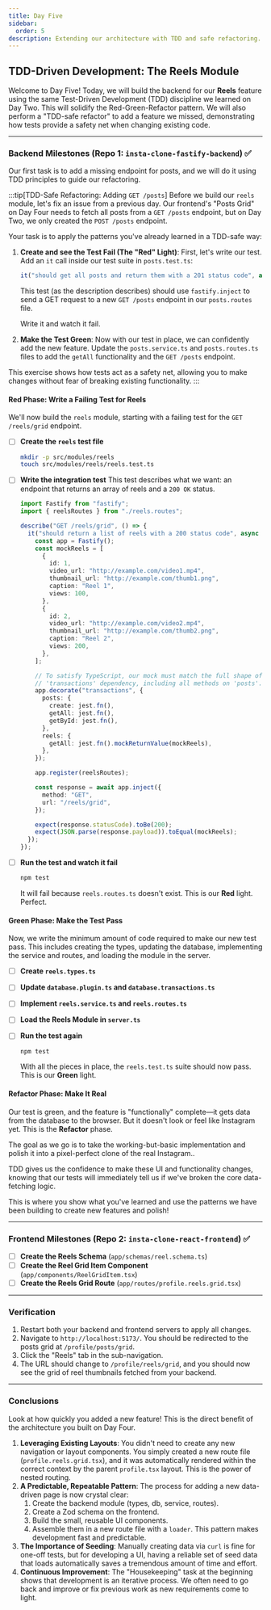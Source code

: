 ```yaml
---
title: Day Five
sidebar:
  order: 5
description: Extending our architecture with TDD and safe refactoring.
---
```


## TDD-Driven Development: The Reels Module

Welcome to Day Five! Today, we will build the backend for our **Reels** feature using the same Test-Driven Development (TDD) discipline we learned on Day Two. This will solidify the Red-Green-Refactor pattern. We will also perform a "TDD-safe refactor" to add a feature we missed, demonstrating how tests provide a safety net when changing existing code.

---

### Backend Milestones (Repo 1: `insta-clone-fastify-backend`) ✅

Our first task is to add a missing endpoint for posts, and we will do it using TDD principles to guide our refactoring.

:::tip[TDD-Safe Refactoring: Adding `GET /posts`]
Before we build our `reels` module, let's fix an issue from a previous day. Our frontend's "Posts Grid" on Day Four needs to fetch all posts from a `GET /posts` endpoint, but on Day Two, we only created the `POST /posts` endpoint.

Your task is to apply the patterns you've already learned in a TDD-safe way:

1.  **Create and see the Test Fail (The "Red" Light)**: First, let's write our test. Add an `it` call inside our test suite in `posts.test.ts`:

    ```typescript
    it("should get all posts and return them with a 201 status code", async () => {});
    ```

    This test (as the description describes) should use `fastify.inject` to send a GET request to a new `GET /posts` endpoint in our `posts.routes` file.

    Write it and watch it fail.

2.  **Make the Test Green**: Now with our test in place, we can confidently add the new feature. Update the `posts.service.ts` and `posts.routes.ts` files to add the `getAll` functionality and the `GET /posts` endpoint.

This exercise shows how tests act as a safety net, allowing you to make changes without fear of breaking existing functionality.
:::

#### Red Phase: Write a Failing Test for Reels

We'll now build the `reels` module, starting with a failing test for the `GET /reels/grid` endpoint.

- [ ] **Create the `reels` test file**

  ```bash
  mkdir -p src/modules/reels
  touch src/modules/reels/reels.test.ts
  ```

- [ ] **Write the integration test**
      This test describes what we want: an endpoint that returns an array of reels and a `200 OK` status.

  ```typescript title="src/modules/reels/reels.test.ts"
  import Fastify from "fastify";
  import { reelsRoutes } from "./reels.routes";

  describe("GET /reels/grid", () => {
    it("should return a list of reels with a 200 status code", async () => {
      const app = Fastify();
      const mockReels = [
        {
          id: 1,
          video_url: "http://example.com/video1.mp4",
          thumbnail_url: "http://example.com/thumb1.png",
          caption: "Reel 1",
          views: 100,
        },
        {
          id: 2,
          video_url: "http://example.com/video2.mp4",
          thumbnail_url: "http://example.com/thumb2.png",
          caption: "Reel 2",
          views: 200,
        },
      ];

      // To satisfy TypeScript, our mock must match the full shape of the
      // 'transactions' dependency, including all methods on 'posts'.
      app.decorate("transactions", {
        posts: {
          create: jest.fn(),
          getAll: jest.fn(),
          getById: jest.fn(),
        },
        reels: {
          getAll: jest.fn().mockReturnValue(mockReels),
        },
      });

      app.register(reelsRoutes);

      const response = await app.inject({
        method: "GET",
        url: "/reels/grid",
      });

      expect(response.statusCode).toBe(200);
      expect(JSON.parse(response.payload)).toEqual(mockReels);
    });
  });
  ```

- [ ] **Run the test and watch it fail**
  ```bash
  npm test
  ```
  It will fail because `reels.routes.ts` doesn't exist. This is our **Red** light. Perfect.

#### Green Phase: Make the Test Pass

Now, we write the minimum amount of code required to make our new test pass. This includes creating the types, updating the database, implementing the service and routes, and loading the module in the server.

- [ ] **Create `reels.types.ts`**
- [ ] **Update `database.plugin.ts` and `database.transactions.ts`**
- [ ] **Implement `reels.service.ts` and `reels.routes.ts`**
- [ ] **Load the Reels Module in `server.ts`**

- [ ] **Run the test again**
  ```bash
  npm test
  ```
  With all the pieces in place, the `reels.test.ts` suite should now pass. This is our **Green** light.

#### Refactor Phase: Make It Real

Our test is green, and the feature is "functionally" complete—it gets data from the database to the browser. But it doesn't look or feel like Instagram yet. This is the **Refactor** phase.

The goal as we go is to take the working-but-basic implementation and polish it into a pixel-perfect clone of the real Instagram..

TDD gives us the confidence to make these UI and functionality changes, knowing that our tests will immediately tell us if we've broken the core data-fetching logic.

This is where you show what you've learned and use the patterns we have been building to create new features and polish!

---

### Frontend Milestones (Repo 2: `insta-clone-react-frontend`) ✅

- [ ] **Create the Reels Schema** (`app/schemas/reel.schema.ts`)
- [ ] **Create the Reel Grid Item Component** (`app/components/ReelGridItem.tsx`)
- [ ] **Create the Reels Grid Route** (`app/routes/profile.reels.grid.tsx`)

---

### Verification

1.  Restart both your backend and frontend servers to apply all changes.
2.  Navigate to `http://localhost:5173/`. You should be redirected to the posts grid at `/profile/posts/grid`.
3.  Click the "Reels" tab in the sub-navigation.
4.  The URL should change to `/profile/reels/grid`, and you should now see the grid of reel thumbnails fetched from your backend.

---

### Conclusions

Look at how quickly you added a new feature! This is the direct benefit of the architecture you built on Day Four.

1.  **Leveraging Existing Layouts**: You didn't need to create any new navigation or layout components. You simply created a new route file (`profile.reels.grid.tsx`), and it was automatically rendered within the correct context by the parent `profile.tsx` layout. This is the power of nested routing.
2.  **A Predictable, Repeatable Pattern**: The process for adding a new data-driven page is now crystal clear:
    1.  Create the backend module (types, db, service, routes).
    2.  Create a Zod schema on the frontend.
    3.  Build the small, reusable UI components.
    4.  Assemble them in a new route file with a `loader`.
        This pattern makes development fast and predictable.
3.  **The Importance of Seeding**: Manually creating data via `curl` is fine for one-off tests, but for developing a UI, having a reliable set of seed data that loads automatically saves a tremendous amount of time and effort.
4.  **Continuous Improvement**: The "Housekeeping" task at the beginning shows that development is an iterative process. We often need to go back and improve or fix previous work as new requirements come to light.
